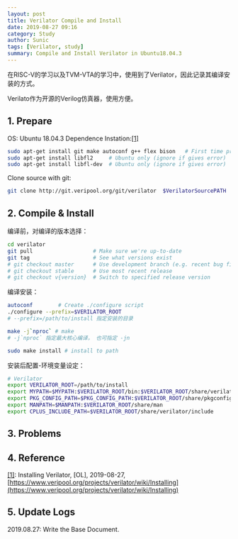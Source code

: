 ```yaml
---
layout: post
title: Verilator Compile and Install
date: 2019-08-27 09:16
category: Study
author: Sunic
tags: [Verilator, study]
summary: Compile and Install Verilator in Ubuntu18.04.3
---
```


在RISC-V的学习以及TVM-VTA的学习中，使用到了Verilator，因此记录其编译安装的方式。

Verilato作为开源的Verilog仿真器，使用方便。

## 1. Prepare

OS: Ubuntu 18.04.3
Dependence Instation:<span id='rrf1'></span>[[1]](#rf1)

```bash
sudo apt-get install git make autoconf g++ flex bison   # First time prerequisites
sudo apt-get install libfl2     # Ubuntu only (ignore if gives error)
sudo apt-get install libfl-dev  # Ubuntu only (ignore if gives error)
```

Clone source with git:

```bash
git clone http://git.veripool.org/git/verilator  $VerilatorSourcePATH  # Only first time
```

## 2. Compile & Install

编译前，对编译的版本选择：

```bash
cd verilator
git pull                   # Make sure we're up-to-date
git tag                    # See what versions exist
# git checkout master      # Use development branch (e.g. recent bug fix)
# git checkout stable      # Use most recent release
# git checkout v{version}  # Switch to specified release version
```

编译安装：

```bash
autoconf        # Create ./configure script
./configure --prefix=$VERILATOR_ROOT
# --prefix=/path/to/install 指定安装的目录

make -j`nproc` # make
# -j`nproc` 指定最大核心编译， 也可指定 -jn

sudo make install # install to path
```

安装后配置-环境变量设定：

```bash
# Verilator
export VERILATOR_ROOT=/path/to/install
export MYPATH=$MYPATH:$VERILATOR_ROOT/bin:$VERILATOR_ROOT/share/verilator/bin
export PKG_CONFIG_PATH=$PKG_CONFIG_PATH:$VERILATOR_ROOT/share/pkgconfig
export MANPATH=$MANPATH:$VERILATOR_ROOT/share/man
export CPLUS_INCLUDE_PATH=$VERILATOR_ROOT/share/verilator/include
```

## 3. Problems

## 4. Reference

<span id="rf1"></span>[[1]](#rrf1): Installing Verilator, [OL], 2019-08-27, [https://www.veripool.org/projects/verilator/wiki/Installing](https://www.veripool.org/projects/verilator/wiki/Installing)

## 5. Update Logs

2019.08.27: Write the Base Document.
